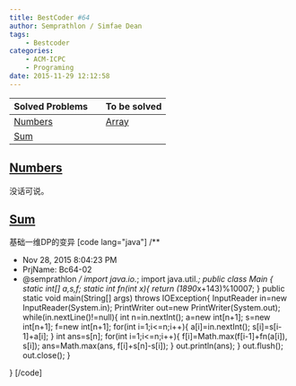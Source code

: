 ```yaml
---
title: BestCoder #64
author: Semprathlon / Simfae Dean
tags:
	- Bestcoder
categories:
	- ACM-ICPC
	- Programing
date: 2015-11-29 12:12:58
---
```

|Solved Problems|   |To be solved|
|---|---|---|
|[Numbers](http://bestcoder.hdu.edu.cn/contests/contest_chineseproblem.php?cid=652&pid=1001)||[Array](http://bestcoder.hdu.edu.cn/contests/contest_chineseproblem.php?cid=652&pid=1003)|
|[Sum](http://bestcoder.hdu.edu.cn/contests/contest_chineseproblem.php?cid=652&pid=1002)|||

[Numbers](http://acm.hdu.edu.cn/showproblem.php?pid=5585)
----
没话可说。  

[Sum](http://acm.hdu.edu.cn/showproblem.php?pid=5586)
----
基础一维DP的变异
[code lang="java"]
/**
 * Nov 28, 2015 8:04:23 PM
 * PrjName: Bc64-02
 * @semprathlon
 */
import java.io.*;
import java.util.*;
public class Main {
    static int[] a,s,f;
    static int fn(int x){
        return (1890*x+143)%10007;
    }
    public static void main(String[] args) throws IOException{
        InputReader in=new InputReader(System.in);
        PrintWriter out=new PrintWriter(System.out);
        while(in.nextLine()!=null){
            int n=in.nextInt();
            a=new int[n+1];
            s=new int[n+1];
            f=new int[n+1];
            for(int i=1;i&lt;=n;i++){
                a[i]=in.nextInt();
                s[i]=s[i-1]+a[i];
            }
            int ans=s[n];
            for(int i=1;i&lt;=n;i++){
                f[i]=Math.max(f[i-1]+fn(a[i]), s[i]);
                ans=Math.max(ans, f[i]+s[n]-s[i]);
            }
            out.println(ans);
        }
        out.flush();
        out.close();
    }

}
[/code]